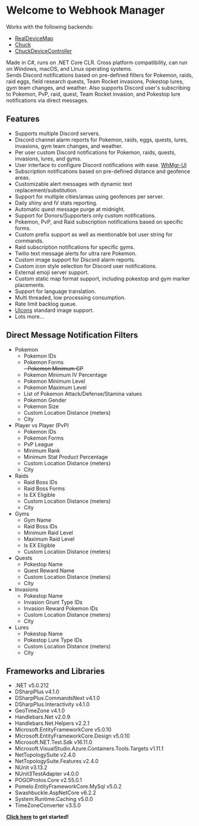# Welcome to Webhook Manager

Works with the following backends:  

- [RealDeviceMap](https://github.com/123FLO321/RealDeviceMap)  
- [Chuck](https://github.com/WatWowMap/Chuck)  
- [ChuckDeviceController](https://github.com/versx/ChuckDeviceController)  


Made in C#, runs on .NET Core CLR. Cross platform compatibility, can run on Windows, macOS, and Linux operating systems.  
Sends Discord notifications based on pre-defined filters for Pokemon, raids, raid eggs, field research quests, Team Rocket invasions, Pokestop lures, gym team changes, and weather. Also supports Discord user's subscribing to Pokemon, PvP, raid, quest, Team Rocket invasion, and Pokestop lure notifications via direct messages.

## Features  
- Supports multiple Discord servers.  
- Discord channel alarm reports for Pokemon, raids, eggs, quests, lures, invasions, gym team changes, and weather.  
- Per user custom Discord notifications for Pokemon, raids, quests, invasions, lures, and gyms.  
- User interface to configure Discord notifications with ease. [WhMgr-UI](https://github.com/versx/WhMgr-UI)  
- Subscription notifications based on pre-defined distance and geofence areas.  
- Customizable alert messages with dynamic text replacement/substitution.  
- Support for multiple cities/areas using geofences per server.  
- Daily shiny and IV stats reporting.  
- Automatic quest message purge at midnight.  
- Support for Donors/Supporters only custom notifications.  
- Pokemon, PvP, and Raid subscription notifications based on specific forms.  
- Custom prefix support as well as mentionable bot user string for commands.  
- Raid subscription notifications for specific gyms.  
- Twilio text message alerts for ultra rare Pokemon.  
- Custom image support for Discord alarm reports.  
- Custom icon style selection for Discord user notifications.  
- External emoji server support.  
- Custom static map format support, including pokestop and gym marker placements.  
- Support for language translation.  
- Multi threaded, low processing consumption.  
- Rate limit backlog queue.
- [UIcons](https://github.com/uicons/uicons) standard image support.
- Lots more...  

## Direct Message Notification Filters  
- Pokemon  
  - Pokemon IDs  
  - Pokemon Forms  
  ~~- Pokemon Minimum CP~~  
  - Pokemon Minimum IV Percentage  
  - Pokemon Minimum Level  
  - Pokemon Maximum Level  
  - List of Pokemon Attack/Defense/Stamina values  
  - Pokemon Gender  
  - Pokemon Size  
  - Custom Location Distance (meters)  
  - City  
- Player vs Player (PvP)  
  - Pokemon IDs  
  - Pokemon Forms  
  - PvP League  
  - Minimum Rank  
  - Minimum Stat Product Percentage  
  - Custom Location Distance (meters)  
  - City  
- Raids  
  - Raid Boss IDs  
  - Raid Boss Forms  
  - Is EX Eligible  
  - Custom Location Distance (meters)  
  - City  
- Gyms  
  - Gym Name  
  - Raid Boss IDs  
  - Minimum Raid Level  
  - Maximum Raid Level  
  - Is EX Eligible  
  - Custom Location Distance (meters)  
- Quests  
  - Pokestop Name  
  - Quest Reward Name  
  - Custom Location Distance (meters)  
  - City  
- Invasions  
  - Pokestop Name  
  - Invasion Grunt Type IDs  
  - Invasion Reward Pokemon IDs  
  - Custom Location Distance (meters)  
  - City  
- Lures  
  - Pokestop Name  
  - Pokestop Lure Type IDs  
  - Custom Location Distance (meters)  
  - City  

## Frameworks and Libraries
- .NET v5.0.212  
- DSharpPlus v4.1.0  
- DSharpPlus.CommandsNext v4.1.0  
- DSharpPlus.Interactivity v4.1.0  
- GeoTimeZone v4.1.0  
- Handlebars.Net v2.0.9  
- Handlebars.Net.Helpers v2.2.1  
- Microsoft.EntityFrameworkCore v5.0.10  
- Microsoft.EntityFrameworkCore.Design v5.0.10  
- Microsoft.NET.Test.Sdk v16.11.0  
- Microsoft.VisualStudio.Azure.Containers.Tools.Targets v1.11.1  
- NetTopologySuite v2.4.0  
- NetTopologySuite.Features v2.4.0  
- NUnit v3.13.2  
- NUnit3TestAdapter v4.0.0  
- POGOProtos.Core v2.55.0.1  
- Pomelo.EntityFrameworkCore.MySql v5.0.2  
- Swashbuckle.AspNetCore v6.2.2  
- System.Runtime.Caching v5.0.0  
- TimeZoneConverter v3.5.0  


**[Click here](config/config.md) to get started!**  